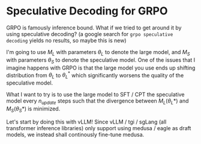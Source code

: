# Speculative Decoding for GRPO

GRPO is famously inference bound. What if we tried to get around it by using speculative decoding? (a google search for `grpo speculative decoding` yields no results, so maybe this is new)

I'm going to use $M_L$ with parameters $\theta_L$ to denote the large model, and $M_S$ with parameters $\theta_S$ to denote the speculative model. One of the issues that I imagine happens with GRPO is that the large model you use ends up shifting distribution from $\theta_L$ to $\theta_L^*$ which significantly worsens the quality of the speculative model.

What I want to try is to use the large model to SFT / CPT the speculative model every $n_{update}$ steps such that the divergence between $M_L(\theta_L*)$ and $M_S(\theta_S*)$ is minimized.

Let's start by doing this with vLLM! Since vLLM / tgi / sgLang (all transformer inference libraries) only support using medusa / eagle as draft models, we instead shall continously fine-tune medusa. 


